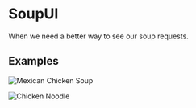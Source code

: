 # SoupUI
When we need a better way to see our soup requests.

## Examples
![Mexican Chicken Soup](https://food.fnr.sndimg.com/content/dam/images/food/fullset/2016/2/26/1/WU1303H_Mexican-Chicken-Soup_s4x3.jpg.rend.hgtvcom.616.462.suffix/1459542226801.jpeg)

![Chicken Noodle](https://img.taste.com.au/gKH2kAqD/taste/2016/11/easy-chicken-noodle-soup-23912-1.jpeg)
